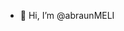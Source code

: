 - 👋 Hi, I’m @abraunMELI


<!---
abraunMELI/abraunMELI is a ✨ special ✨ repository because its `README.md` (this file) appears on your GitHub profile.
You can click the Preview link to take a look at your changes.
--->
